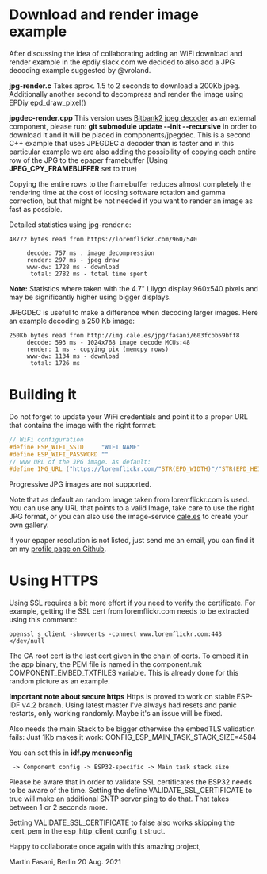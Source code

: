 Download and render image example
=================================

After discussing the idea of collaborating adding an WiFi download and render example in the epdiy.slack.com 
we decided to also add a JPG decoding example suggested by @vroland.

  **jpg-render.c**
  Takes aprox. 1.5 to 2 seconds to download a 200Kb jpeg. Additionally another second to decompress and render the image using EPDiy epd_draw_pixel()
  
  **jpgdec-render.cpp**
  This version uses [Bitbank2 jpeg decoder](https://github.com/bitbank2/JPEGDEC) as an external component, please run: **git submodule update --init --recursive**
  in order to download it and it will be placed in components/jpegdec. This is a second C++ example that uses JPEGDEC a decoder than is faster and in this particular example we are also adding the possibility of copying each entire row of the JPG to the epaper framebuffer (Using **JPEG_CPY_FRAMEBUFFER** set to true)
  
  Copying the entire rows to the framebuffer reduces almost completely the rendering time at the cost of loosing software rotation and gamma correction, but that might be not needed if you want to render an image as fast as possible.

Detailed statistics using jpg-render.c:

```
48772 bytes read from https://loremflickr.com/960/540

     decode: 757 ms . image decompression
     render: 297 ms - jpeg draw
     www-dw: 1728 ms - download
      total: 2782 ms - total time spent
```

**Note:** Statistics where taken with the 4.7" Lilygo display 960x540 pixels and may be significantly higher using bigger displays.

JPEGDEC is useful to make a difference when decoding larger images. Here an example decoding a 250 Kb image:

```
250Kb bytes read from http://img.cale.es/jpg/fasani/603fcbb59bff8
     decode: 593 ms - 1024x768 image decode MCUs:48
     render: 1 ms - copying pix (memcpy rows)
     www-dw: 1134 ms - download
      total: 1726 ms
```

Building it
===========

Do not forget to update your WiFi credentials and point it to a proper URL that contains the image with the right format:

```c
// WiFi configuration
#define ESP_WIFI_SSID     "WIFI NAME"
#define ESP_WIFI_PASSWORD ""
// www URL of the JPG image. As default:
#define IMG_URL ("https://loremflickr.com/"STR(EPD_WIDTH)"/"STR(EPD_HEIGHT))
```

Progressive JPG images are not supported.

Note that as default an random image taken from loremflickr.com is used. You can use any URL that points to a valid Image, take care to use the right JPG format, or you can also use the image-service [cale.es](https://cale.es) to create your own gallery.

If your epaper resolution is not listed, just send me an email, you can find it on my [profile page on Github](https://github.com/martinberlin).

Using HTTPS
===========

Using SSL requires a bit more effort if you need to verify the certificate. For example, getting the SSL cert from loremflickr.com needs to be extracted using this command:

    openssl s_client -showcerts -connect www.loremflickr.com:443 </dev/null

The CA root cert is the last cert given in the chain of certs.
To embed it in the app binary, the PEM file is named in the component.mk COMPONENT_EMBED_TXTFILES variable. This is already done for this random picture as an example.

**Important note about secure https**
Https is proved to work on stable ESP-IDF v4.2 branch. Using latest master I've always had resets and panic restarts, only working randomly. Maybe it's an issue will be fixed.

Also needs the main Stack to be bigger otherwise the embedTLS validation fails:
Just 1Kb makes it work: 
CONFIG_ESP_MAIN_TASK_STACK_SIZE=4584

You can set this in **idf.py menuconfig**

     -> Component config -> ESP32-specific -> Main task stack size

Please be aware that in order to validate SSL certificates the ESP32 needs to be aware of the time. Setting the define VALIDATE_SSL_CERTIFICATE to true will make an additional SNTP server ping to do that. That takes between 1 or 2 seconds more.

Setting VALIDATE_SSL_CERTIFICATE to false also works skipping the .cert_pem in the esp_http_client_config_t struct. 


Happy to collaborate once again with this amazing project,

Martin Fasani, Berlin 20 Aug. 2021
